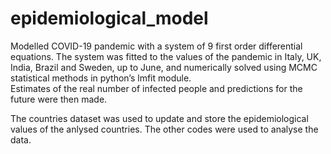 # epidemiological_model
Modelled COVID-19 pandemic with a system of 9 first order differential equations. 
The system was fitted to the values of the pandemic in Italy, UK, India, Brazil and Sweden, up to June,
and numerically solved using MCMC statistical methods in python’s lmfit module.  
Estimates of the real number of infected people and predictions for the future were then made.

The countries dataset was used to update and store the epidemiological values of the anlysed countries.
The other codes were used to analyse the data.
